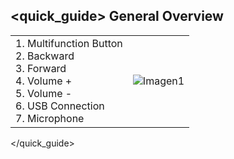 ## <quick_guide> General Overview
|  |  |
|:-------|:-------|
|1.	Multifunction Button <br> 2. Backward <br> 3.	Forward <br> 4.	Volume + <br> 5.	Volume -<br> 6.	USB Connection<br> 7. Microphone|![Imagen1](http://static.energysistem.com/images/manuals/39689/54591824e61a9.jpg)|
</quick_guide>
